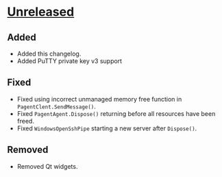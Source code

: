 
<!-- Refer to https://keepachangelog.com/en/1.0.0/ for guidance -->

# [Unreleased]

## Added
- Added this changelog.
- Added PuTTY private key v3 support

## Fixed
- Fixed using incorrect unmanaged memory free function in `PagentClent.SendMessage()`.
- Fixed `PagentAgent.Dispose()` returning before all resources have been freed.
- Fixed `WindowsOpenSshPipe` starting a new server after `Dispose()`.

## Removed
- Removed Qt widgets.

[Unreleased]: https://github.com/dlech/SshAgentLib/compare/v1.9.4...HEAD
